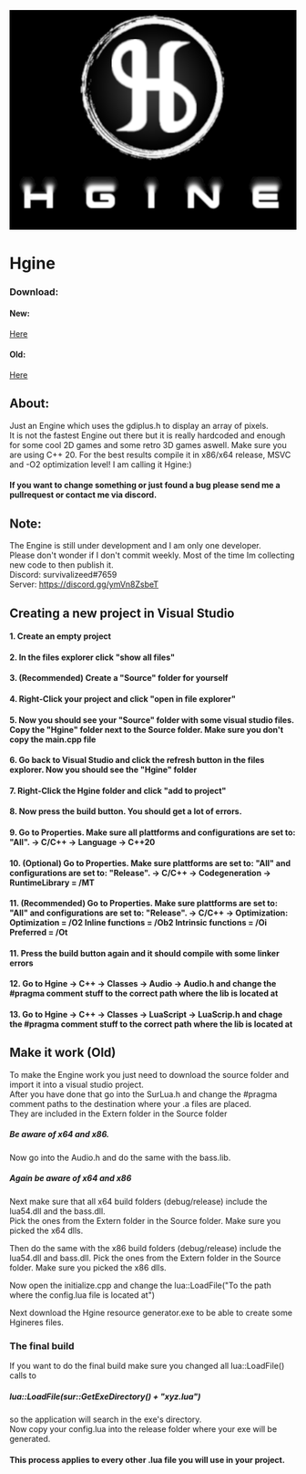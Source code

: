 ![nope](https://github.com/survivalizeed/Hgine/blob/master/Res/HgineSplashGithub.png?raw=true)
# Hgine
### Download:  
#### New: 
<a href="https://minhaskamal.github.io/DownGit/#/home?url=https://github.com/survivalizeed/Hgine/tree/master/New%20Source">Here</a> 
#### Old: 
<a href="https://minhaskamal.github.io/DownGit/#/home?url=https://github.com/survivalizeed/Hgine/tree/master/Source">Here</a> 
## About:

Just an Engine which uses the gdiplus.h to display an array of pixels.  
It is not the fastest Engine out there but it is really hardcoded and enough for some cool 2D games and some retro 3D games aswell.
Make sure you are using C++ 20. For the best results compile it in x86/x64 release, MSVC and -O2 optimization level!  I am calling it Hgine:)  

#### If you want to change something or just found a bug please send me a pullrequest or contact me via discord.

## Note:   
The Engine is still under development and I am only one developer.  
Please don't wonder if I don't commit weekly.
Most of the time Im collecting new code to then publish it.  
Discord: survivalizeed#7659  
Server: https://discord.gg/ymVn8ZsbeT

## Creating a new project in Visual Studio
#### 1. Create an empty project 
#### 2. In the files explorer click "show all files"
#### 3. (Recommended) Create a "Source" folder for yourself 
#### 4. Right-Click your project and click "open in file explorer"
#### 5. Now you should see your "Source" folder with some visual studio files. Copy the "Hgine" folder next to the Source folder. Make sure you don't copy the main.cpp file
#### 6. Go back to Visual Studio and click the refresh button in the files explorer. Now you should see the "Hgine" folder
#### 7. Right-Click the Hgine folder and click "add to project"
#### 8. Now press the build button. You should get a lot of errors.
#### 9. Go to Properties. Make sure all plattforms and configurations are set to: "All". -> C/C++ -> Language -> C++20
#### 10. (Optional) Go to Properties. Make sure plattforms are set to: "All" and configurations are set to: "Release". -> C/C++ -> Codegeneration -> RuntimeLibrary = /MT
#### 11. (Recommended) Go to Properties. Make sure plattforms are set to: "All" and configurations are set to: "Release". -> C/C++ -> Optimization: Optimization = /O2 Inline functions = /Ob2 Intrinsic functions = /Oi Preferred = /Ot
#### 11. Press the build button again and it should compile with some linker errors
#### 12. Go to Hgine -> C++ -> Classes -> Audio -> Audio.h and change the #pragma comment stuff to the correct path where the lib is located at
#### 13. Go to Hgine -> C++ -> Classes -> LuaScript -> LuaScrip.h and chage the #pragma comment stuff to the correct path where the lib is located at

## Make it work (Old)
To make the Engine work you just need to download the source folder and import it into a visual studio project.  
After you have done that go into the SurLua.h and change the #pragma comment paths to the destination where your .a files are placed.  
They are included in the Extern folder in the Source folder 
##### Be aware of x64 and x86.  
Now go into the Audio.h and do the same with the bass.lib.  
##### Again be aware of x64 and x86
Next make sure that all x64 build folders (debug/release) include the lua54.dll and the bass.dll.  
Pick the ones from the Extern folder in the Source folder. Make sure you picked the x64 dlls.  
  
Then do the same with the x86 build folders (debug/release) include the lua54.dll and bass.dll.
Pick the ones from the Extern folder in the Source folder. Make sure you picked the x86 dlls.  

Now open the initialize.cpp and change the lua::LoadFile("To the path where the config.lua file is located at")  

Next download the Hgine resource generator.exe to be able to create some Hgineres files.  

### The final build
If you want to do the final build make sure you changed all lua::LoadFile() calls to 
##### lua::LoadFile(sur::GetExeDirectory() + "xyz.lua")  
so the application will search in the exe's directory.  
Now copy your config.lua into the release folder where your exe will be generated.  
#### This process applies to every other .lua file you will use in your project.



